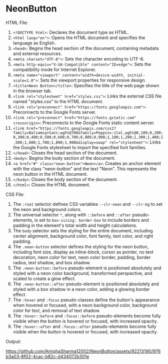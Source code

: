 # NeonButton

HTML File:
1. `<!DOCTYPE html>`: Declares the document type as HTML.
2. `<html lang="en">`: Opens the HTML document and specifies the language as English.
3. `<head>`: Begins the head section of the document, containing metadata and external resources.
4. `<meta charset="UTF-8">`: Sets the character encoding to UTF-8.
5. `<meta http-equiv="X-UA-Compatible" content="IE=edge">`: Sets the compatibility mode for Internet Explorer.
6. `<meta name="viewport" content="width=device-width, initial-scale=1.0">`: Sets the viewport properties for responsive design.
7. `<title>Neon Button</title>`: Specifies the title of the web page shown in the browser tab.
8. `<link rel="stylesheet" href="styles.css">`: Links the external CSS file named "styles.css" to the HTML document.
9. `<link rel="preconnect" href="https://fonts.googleapis.com">`: Preconnects to the Google Fonts server.
10. `<link rel="preconnect" href="https://fonts.gstatic.com" crossorigin>`: Preconnects to the Google Fonts static content server.
11. `<link href="https://fonts.googleapis.com/css2?family=Balsamiq+Sans:wght@700&family=Poppins:ital,wght@0,100;0,200;0,300;0,400;0,500;0,600;0,700;0,800;0,900;1,100;1,200;1,300;1,400;1,500;1,600;1,700;1,800;1,900&display=swap" rel="stylesheet">`: Links the Google Fonts stylesheet to import the specified font families.
12. `</head>`: Closes the head section of the document.
13. `<body>`: Begins the body section of the document.
14. `<a href="#" class="neon-button">Neon</a>`: Creates an anchor element with the class "neon-button" and the text "Neon". This represents the neon button in the HTML document.
15. `</body>`: Closes the body section of the document.
16. `</html>`: Closes the HTML document.


CSS File:
1. The `:root` selector defines CSS variables `--clr-neon` and `--clr-bg` to set the neon and background colors.
2. The universal selector `*`, along with `::before` and `::after` pseudo-elements, is set to `box-sizing: border-box` to include borders and padding in the element's total width and height calculations.
3. The `body` selector sets the styling for the entire document, including center alignment, background color, font family, text color, and right padding.
4. The `.neon-button` selector defines the styling for the neon button, including font size, display as inline-block, cursor as pointer, no text decoration, neon color for text, neon color border, padding, border radius, text shadow, and box shadow.
5. The `.neon-button::before` pseudo-element is positioned absolutely and styled with a neon color background, transformed perspective, and scaled to create a glow effect.
6. The `.neon-button::after` pseudo-element is positioned absolutely and styled with a box shadow in a neon color, adding a glowing border effect.
7. The `:hover` and `:focus` pseudo-classes define the button's appearance when hovered or focused, with a neon background color, background color for text, and removal of text shadow.
8. The `:hover::before` and `:focus::before` pseudo-elements become fully visible when the button is hovered or focused, with increased opacity.
9. The `:hover::after` and `:focus::after` pseudo-elements become fully visible when the button is hovered or focused, with increased opacity.

Output:

 

https://github.com/AmishaSharma12002/NeonButton/assets/92213190/976b3a03-8f02-4cac-b82c-d434072b301e


